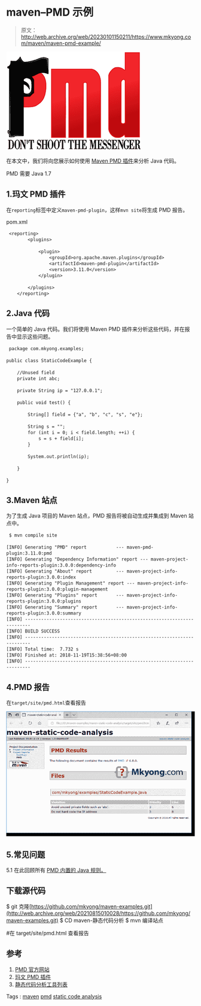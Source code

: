 # maven–PMD 示例

> 原文：<http://web.archive.org/web/20230101150211/https://www.mkyong.com/maven/maven-pmd-example/>

![](img/fede2f7fac5ac6c15c3f54b4f7dcc188.png)

在本文中，我们将向您展示如何使用 [Maven PMD 插件](http://web.archive.org/web/20210815010028/https://maven.apache.org/plugins/maven-pmd-plugin/)来分析 Java 代码。

PMD 需要 Java 1.7

## 1.玛文 PMD 插件

在`reporting`标签中定义`maven-pmd-plugin`，这样`mvn site`将生成 PMD 报告。

pom.xml

```
 <reporting>
        <plugins>

            <plugin>
                <groupId>org.apache.maven.plugins</groupId>
                <artifactId>maven-pmd-plugin</artifactId>
                <version>3.11.0</version>
            </plugin>

        </plugins>
    </reporting> 
```

## 2.Java 代码

一个简单的 Java 代码。我们将使用 Maven PMD 插件来分析这些代码，并在报告中显示这些问题。

```
 package com.mkyong.examples;

public class StaticCodeExample {

    //Unused field
    private int abc;

    private String ip = "127.0.0.1";

    public void test() {

        String[] field = {"a", "b", "c", "s", "e"};

        String s = "";
        for (int i = 0; i < field.length; ++i) {
            s = s + field[i];
        }

        System.out.println(ip);

    }

} 
```

## 3.Maven 站点

为了生成 Java 项目的 Maven 站点，PMD 报告将被自动生成并集成到 Maven 站点中。

```
 $ mvn compile site

[INFO] Generating "PMD" report           --- maven-pmd-plugin:3.11.0:pmd
[INFO] Generating "Dependency Information" report --- maven-project-info-reports-plugin:3.0.0:dependency-info
[INFO] Generating "About" report         --- maven-project-info-reports-plugin:3.0.0:index
[INFO] Generating "Plugin Management" report --- maven-project-info-reports-plugin:3.0.0:plugin-management
[INFO] Generating "Plugins" report       --- maven-project-info-reports-plugin:3.0.0:plugins
[INFO] Generating "Summary" report       --- maven-project-info-reports-plugin:3.0.0:summary
[INFO] ------------------------------------------------------------------------
[INFO] BUILD SUCCESS
[INFO] ------------------------------------------------------------------------
[INFO] Total time:  7.732 s
[INFO] Finished at: 2018-11-19T15:38:56+08:00
[INFO] ------------------------------------------------------------------------ 
```

## 4.PMD 报告

在`target/site/pmd.html`查看报告

[![](img/d3c0f17b489e43a326407b07338dafff.png)](http://web.archive.org/web/20210815010028/http://www.mkyong.com/wp-content/uploads/2018/11/maven-pmd-static-code.png)

## 5.常见问题

5.1 在此回顾所有 [PMD 内置的 Java 规则。](http://web.archive.org/web/20210815010028/https://pmd.github.io/pmd-6.9.0/pmd_rules_java.html)

## 下载源代码

$ git 克隆[https://github.com/mkyong/maven-examples.git](http://web.archive.org/web/20210815010028/https://github.com/mkyong/maven-examples.git)
$ CD maven-静态代码分析
$ mvn 编译站点

#在 target/site/pmd.html 查看报告

## 参考

1.  [PMD 官方网站](http://web.archive.org/web/20210815010028/https://pmd.github.io/)
2.  [玛文 PMD 插件](http://web.archive.org/web/20210815010028/https://maven.apache.org/plugins/maven-pmd-plugin/)
3.  [静态代码分析工具列表](http://web.archive.org/web/20210815010028/https://en.wikipedia.org/wiki/List_of_tools_for_static_code_analysis#Java)

Tags : [maven](http://web.archive.org/web/20210815010028/https://mkyong.com/tag/maven/) [pmd](http://web.archive.org/web/20210815010028/https://mkyong.com/tag/pmd/) [static code analysis](http://web.archive.org/web/20210815010028/https://mkyong.com/tag/static-code-analysis/)<input type="hidden" id="mkyong-current-postId" value="14815">